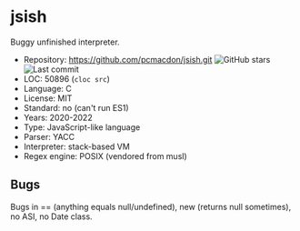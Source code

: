 # jsish

Buggy unfinished interpreter.

* Repository:   https://github.com/pcmacdon/jsish.git <img src="https://img.shields.io/github/stars/pcmacdon/jsish?label=&style=flat-square" alt="GitHub stars" title="GitHub stars"><img src="https://img.shields.io/github/last-commit/pcmacdon/jsish?label=&style=flat-square" alt="Last commit" title="Last commit">
* LOC:          50896 (`cloc src`)
* Language:     C
* License:      MIT
* Standard:     no (can't run ES1)
* Years:        2020-2022
* Type:         JavaScript-like language
* Parser:       YACC
* Interpreter:  stack-based VM
* Regex engine: POSIX (vendored from musl)

## Bugs

Bugs in == (anything equals null/undefined), new (returns null sometimes), no ASI, no Date class.
